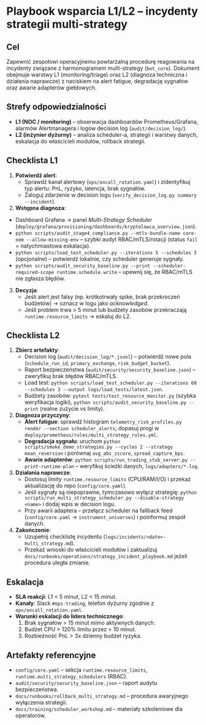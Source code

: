 # Playbook wsparcia L1/L2 – incydenty strategii multi-strategy

## Cel
Zapewnić zespołowi operacyjnemu powtarzalną procedurę reagowania na incydenty związane z harmonogramem multi-strategy (`bot_core`). Dokument obejmuje warstwy L1 (monitoring/triage) oraz L2 (diagnoza techniczna i działania naprawcze) z naciskiem na alert fatigue, degradację sygnałów oraz awarie adapterów giełdowych.

## Strefy odpowiedzialności
- **L1 (NOC / monitoring)** – obserwacja dashboardów Prometheus/Grafana, alarmów Alertmanagera i logów decision log (`audit/decision_log/`).
- **L2 (inżynier dyżurny)** – analiza scheduler-a, strategii i warstwy danych, eskalacja do właścicieli modułów, rollback strategii.

## Checklista L1
1. **Potwierdź alert**:
   - Sprawdź kanał alertowy (`ops/oncall_rotation.yaml`) i zidentyfikuj typ alertu: PnL, ryzyko, latencja, brak sygnałów.
   - Zaloguj zdarzenie w decision logu (`verify_decision_log.py summary --incident`).
2. **Wstępna diagnoza**:
 - Dashboard Grafana → panel *Multi-Strategy Scheduler* (`deploy/grafana/provisioning/dashboards/kryptolowca_overview.json`).
  - `python scripts/audit_stage4_compliance.py --mtls-bundle-name core-oem --allow-missing-env` – szybki audyt RBAC/mTLS/rotacji
    (status `fail` = natychmiastowa eskalacja).
  - `python scripts/load_test_scheduler.py --iterations 5 --schedules 3` (opcjonalne) – potwierdź lokalnie, czy scheduler generuje sygnały.
   - `python scripts/audit_security_baseline.py --print --scheduler-required-scope runtime.schedule.write` – upewnij się, że RBAC/mTLS nie zgłasza błędów.
3. **Decyzja**:
   - Jeśli alert jest falsy (np. krótkotrwały spike, brak przekroczeń budżetów) → oznacz w logu jako *acknowledged*.
   - Jeśli problem trwa > 5 minut lub budżety zasobów przekraczają `runtime.resource_limits` → eskaluj do L2.

## Checklista L2
1. **Zbierz artefakty**:
   - Decision log (`audit/decision_log/*.jsonl`) – potwierdź nowe pola (`schedule_run_id`, `primary_exchange`, `risk_budget_bucket`).
   - Raport bezpieczeństwa (`audit/security/security_baseline.json`) – zweryfikuj brak błędów RBAC/mTLS.
   - Load test: `python scripts/load_test_scheduler.py --iterations 60 --schedules 3 --output logs/load_tests/latest.json`.
   - Budżety zasobów: `pytest tests/test_resource_monitor.py` (szybka weryfikacja logiki), `python scripts/audit_security_baseline.py --print` (realne zużycie vs limity).
2. **Diagnoza przyczyny**:
   - **Alert fatigue**: sprawdź histogram `telemetry_risk_profiles.py render --section scheduler_alerts`; dopasuj progi w `deploy/prometheus/rules/multi_strategy_rules.yml`.
   - **Degradacja sygnału**: uruchom `python scripts/smoke_demo_strategies.py --cycles 2 --strategy mean_reversion` i porównaj `avg_abs_zscore`, `spread_capture_bps`.
   - **Awarie adapterów**: `python scripts/run_trading_stub_server.py --print-runtime-plan` – weryfikuj ścieżki danych, `logs/adapters/*.log`.
3. **Działania naprawcze**:
   - Dostosuj limity `runtime.resource_limits` (CPU/RAM/I/O) i przekaż aktualizację do repo (`config/core.yaml`).
   - Jeśli sygnały są niepoprawne, tymczasowo wyłącz strategię: `python scripts/run_multi_strategy_scheduler.py --disable-strategy <name>` i dodaj wpis w decision logu.
   - Przy awarii adaptera – przełącz scheduler na fallback feed (`config/core.yaml` → `instrument_universes`) i poinformuj zespół danych.
4. **Zakończenie**:
   - Uzupełnij checklistę incydentu (`logs/incidents/<date>-multi_strategy.md`).
   - Przekaż wnioski do właścicieli modułów i zaktualizuj `docs/runbooks/operations/strategy_incident_playbook.md` jeżeli procedura uległa zmianie.

## Eskalacja
- **SLA reakcji**: L1 < 5 minut, L2 < 15 minut.
- **Kanały**: Slack `#ops-trading`, telefon dyżurny zgodnie z `ops/oncall_rotation.yaml`.
- **Warunki eskalacji do lidera technicznego**:
  1. Brak sygnałów > 15 minut mimo aktywnych danych.
  2. Budżet CPU > 120% limitu przez > 10 minut.
  3. Rozbieżność PnL > 3x dzienny budżet ryzyka.

## Artefakty referencyjne
- `config/core.yaml` – sekcja `runtime.resource_limits`, `runtime.multi_strategy_schedulers` (RBAC).
- `audit/security/security_baseline.json` – raport audytu bezpieczeństwa.
- `docs/runbooks/rollback_multi_strategy.md` – procedura awaryjnego wyłączenia strategii.
- `docs/training/scheduler_workshop.md` – materiały szkoleniowe dla operatorów.
